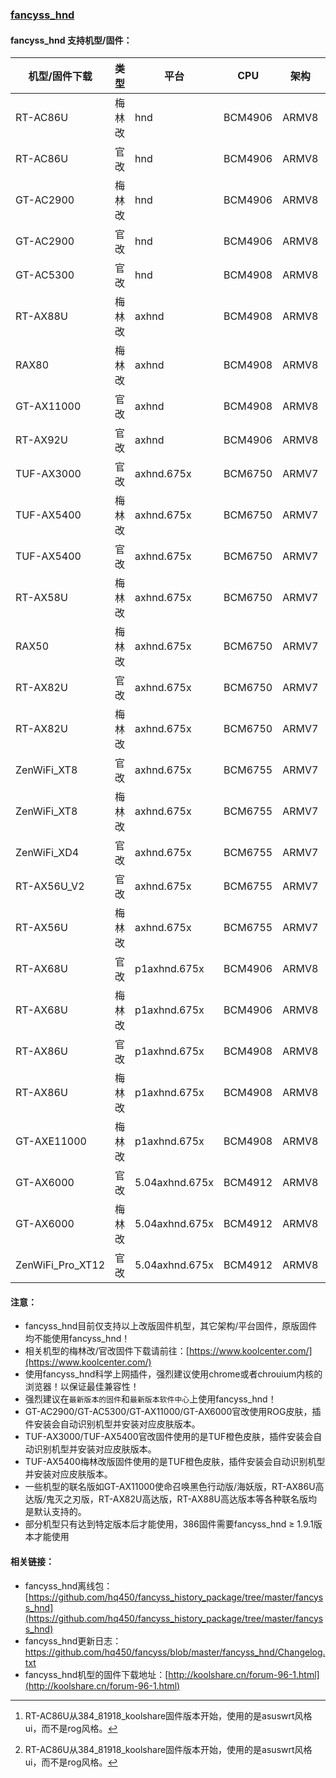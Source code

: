 ### [fancyss_hnd](https://github.com/hq450/fancyss/tree/master/fancyss_hnd)

#### fancyss_hnd 支持机型/固件：

| 机型/固件下载    | 类型   | 平台           | CPU     | 架构  | 支持版本 | 皮肤            |
| ---------------- | ------ | -------------- | ------- | ----- | -------- | --------------- |
| RT-AC86U         | 梅林改 | hnd            | BCM4906 | ARMV8 | 全部     | asuswrt         |
| RT-AC86U         | 官改   | hnd            | BCM4906 | ARMV8 | 全部     | rog/asuswrt[^1] |
| GT-AC2900        | 梅林改 | hnd            | BCM4906 | ARMV8 | ≥ 1.9.1  | asuswrt [^2]    |
| GT-AC2900        | 官改   | hnd            | BCM4906 | ARMV8 | ≥ 1.9.1  | rog             |
| GT-AC5300        | 官改   | hnd            | BCM4908 | ARMV8 | 全部     | rog             |
| RT-AX88U         | 梅林改 | axhnd          | BCM4908 | ARMV8 | 全部     | asuswrt         |
| RAX80            | 梅林改 | axhnd          | BCM4908 | ARMV8 | 全部     | asuswrt         |
| GT-AX11000       | 官改   | axhnd          | BCM4908 | ARMV8 | 全部     | rog             |
| RT-AX92U         | 官改   | axhnd          | BCM4906 | ARMV8 | ≥ 1.9.1  | asuswrt         |
| TUF-AX3000       | 官改   | axhnd.675x     | BCM6750 | ARMV7 | ≥ 1.8.3  | tuf             |
| TUF-AX5400       | 梅林改 | axhnd.675x     | BCM6750 | ARMV7 | ≥ 1.9.7  | tuf             |
| TUF-AX5400       | 官改   | axhnd.675x     | BCM6750 | ARMV7 | ≥ 1.9.7  | tuf             |
| RT-AX58U         | 梅林改 | axhnd.675x     | BCM6750 | ARMV7 | ≥ 1.8.4  | asuswrt         |
| RAX50            | 梅林改 | axhnd.675x     | BCM6750 | ARMV7 | ≥ 1.8.4  | asuswrt         |
| RT-AX82U         | 官改   | axhnd.675x     | BCM6750 | ARMV7 | ≥ 1.8.4  | asuswrt         |
| RT-AX82U         | 梅林改 | axhnd.675x     | BCM6750 | ARMV7 | ≥ 1.9.1  | asuswrt         |
| ZenWiFi_XT8      | 官改   | axhnd.675x     | BCM6755 | ARMV7 | ≥ 1.8.7  | asuswrt         |
| ZenWiFi_XT8      | 梅林改 | axhnd.675x     | BCM6755 | ARMV7 | ≥ 1.9.1  | asuswrt         |
| ZenWiFi_XD4      | 官改   | axhnd.675x     | BCM6755 | ARMV7 | ≥ 1.8.8  | asuswrt         |
| RT-AX56U_V2      | 官改   | axhnd.675x     | BCM6755 | ARMV7 | ≥ 1.9.0  | asuswrt         |
| RT-AX56U         | 梅林改 | axhnd.675x     | BCM6755 | ARMV7 | ≥ 1.9.1  | asuswrt         |
| RT-AX68U         | 官改   | p1axhnd.675x   | BCM4906 | ARMV8 | ≥ 1.9.1  | asuswrt         |
| RT-AX68U         | 梅林改 | p1axhnd.675x   | BCM4906 | ARMV8 | ≥ 1.9.1  | asuswrt         |
| RT-AX86U         | 官改   | p1axhnd.675x   | BCM4908 | ARMV8 | ≥ 1.8.3  | asuswrt         |
| RT-AX86U         | 梅林改 | p1axhnd.675x   | BCM4908 | ARMV8 | ≥ 1.9.1  | asuswrt         |
| GT-AXE11000      | 梅林改 | p1axhnd.675x   | BCM4908 | ARMV8 | ≥ 1.9.1  | asuswrt         |
| GT-AX6000        | 官改   | 5.04axhnd.675x | BCM4912 | ARMV8 | ≥ 1.9.6  | rog             |
| GT-AX6000        | 梅林改 | 5.04axhnd.675x | BCM4912 | ARMV8 | ≥ 1.9.8  | asuswrt         |
| ZenWiFi_Pro_XT12 | 官改   | 5.04axhnd.675x | BCM4912 | ARMV8 | ≥ 1.9.6  | asuswrt         |

#### 注意：

* fancyss_hnd目前仅支持以上改版固件机型，其它架构/平台固件，原版固件均不能使用fancyss_hnd！
* 相关机型的梅林改/官改固件下载请前往：[https://www.koolcenter.com/](https://www.koolcenter.com/)
* 使用fancyss_hnd科学上网插件，强烈建议使用chrome或者chrouium内核的浏览器！以保证最佳兼容性！
* 强烈建议在`最新版本的固件`和`最新版本软件中心`上使用fancyss_hnd！
* GT-AC2900/GT-AC5300/GT-AX11000/GT-AX6000官改使用ROG皮肤，插件安装会自动识别机型并安装对应皮肤版本。
* TUF-AX3000/TUF-AX5400官改固件使用的是TUF橙色皮肤，插件安装会自动识别机型并安装对应皮肤版本。
* TUF-AX5400梅林改版固件使用的是TUF橙色皮肤，插件安装会自动识别机型并安装对应皮肤版本。
* 一些机型的联名版如GT-AX11000使命召唤黑色行动版/海妖版，RT-AX86U高达版/鬼灭之刃版，RT-AX82U高达版，RT-AX88U高达版本等各种联名版均是默认支持的。
* 部分机型只有达到特定版本后才能使用，386固件需要fancyss_hnd ≥ 1.9.1版本才能使用

[^1]: RT-AC86U从384_81918_koolshare固件版本开始，使用的是asuswrt风格ui，而不是rog风格。

[^2]: RT-AC86U从384_81918_koolshare固件版本开始，使用的是asuswrt风格ui，而不是rog风格。

#### 相关链接：

* fancyss_hnd离线包：[https://github.com/hq450/fancyss_history_package/tree/master/fancyss_hnd](https://github.com/hq450/fancyss_history_package/tree/master/fancyss_hnd)
* fancyss_hnd更新日志：https://github.com/hq450/fancyss/blob/master/fancyss_hnd/Changelog.txt
* fancyss_hnd机型的固件下载地址：[http://koolshare.cn/forum-96-1.html](http://koolshare.cn/forum-96-1.html)